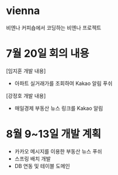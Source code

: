# vienna
비엔나 커피숍에서 코딩하는 비엔나 프로젝트

# 7월 20일 회의 내용

[임지훈 개발 내용]
- 아파트 실거래가를 조회하여 Kakao 알림 푸쉬

[강정호 개발 내용]
- 매일경제 부동산 뉴스 링크를 Kakao 알림 

# 8월 9~13일 개발 계획
- 카카오 메시지를 이용한 부동산 뉴스 푸쉬
- 스프링 배치 개발
- DB 연동 및 테이블 도메인 
